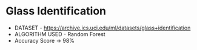 # Glass Identification

- DATASET - https://archive.ics.uci.edu/ml/datasets/glass+identification
- ALGORITHM USED - Random Forest
- Accuracy Score -> 98%
